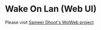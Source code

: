 Wake On Lan (Web UI)
===

Please visit [Sameer Dhoot's WolWeb project](https://github.com/sameerdhoot/wolweb)

